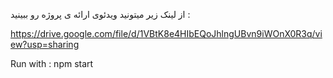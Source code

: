 از لینک زیر میتونید ویدئوی ارائه ی پروژه رو ببینید :

https://drive.google.com/file/d/1VBtK8e4HIbEQoJhlngUBvn9iWOnX0R3q/view?usp=sharing

Run with : npm start
